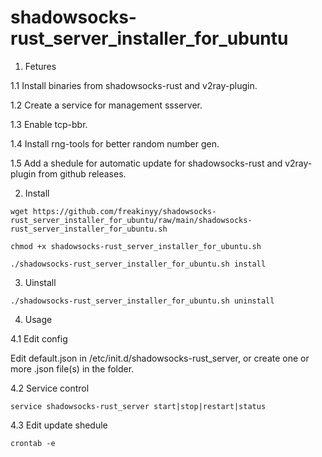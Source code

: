 # shadowsocks-rust_server_installer_for_ubuntu


1. Fetures

1.1 Install binaries from shadowsocks-rust and v2ray-plugin.

1.2 Create a service for management ssserver.

1.3 Enable tcp-bbr.

1.4 Install rng-tools for better random number gen.

1.5 Add a shedule for automatic update for shadowsocks-rust and v2ray-plugin from github releases.


2. Install

`wget https://github.com/freakinyy/shadowsocks-rust_server_installer_for_ubuntu/raw/main/shadowsocks-rust_server_installer_for_ubuntu.sh`

`chmod +x shadowsocks-rust_server_installer_for_ubuntu.sh`

`./shadowsocks-rust_server_installer_for_ubuntu.sh install`


3. Uinstall

`./shadowsocks-rust_server_installer_for_ubuntu.sh uninstall`

4. Usage

4.1 Edit config

Edit default.json in /etc/init.d/shadowsocks-rust_server, or create one or more .json file(s) in the folder.

4.2 Service control

`service shadowsocks-rust_server start|stop|restart|status`

4.3 Edit update shedule

`crontab -e`
